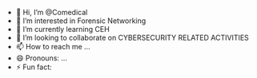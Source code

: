 - 👋 Hi, I’m @Comedical
- 👀 I’m interested in Forensic Networking
- 🌱 I’m currently learning CEH
- 💞️ I’m looking to collaborate on CYBERSECURITY RELATED ACTIVITIES
- 📫 How to reach me ...
- 😄 Pronouns: ...
- ⚡ Fun fact: 

<!---
Comedical/Comedical is a ✨ special ✨ repository because its `README.md` (this file) appears on your GitHub profile.
You can click the Preview link to take a look at your changes.
--->
